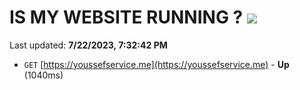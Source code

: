# IS MY WEBSITE RUNNING ? [![](https://img.shields.io/static/v1?label=Sponsor&message=%E2%9D%A4&logo=GitHub&color=%23fe8e86)](https://github.com/sponsors/<username>)

Last updated: **7/22/2023, 7:32:42 PM**

- `GET` [https://youssefservice.me](https://youssefservice.me) - **Up** (1040ms)
